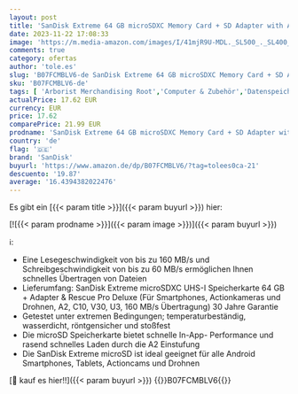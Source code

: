 ```yaml
---
layout: post
title: 'SanDisk Extreme 64 GB microSDXC Memory Card + SD Adapter with A2 App Performance + Rescue Pro Deluxe  Up to 160 MB/s  Class 10  UHS-I  U3  V30  Red/Gold'
date: 2023-11-22 17:08:33
image: 'https://m.media-amazon.com/images/I/41mjR9U-MDL._SL500_._SL400_.jpg'
comments: true
category: ofertas
author: 'tole.es'
slug: 'B07FCMBLV6-de SanDisk Extreme 64 GB microSDXC Memory Card + SD Adapter...'
sku: 'B07FCMBLV6-de'
tags: [ 'Arborist Merchandising Root','Computer & Zubehör','Datenspeicher','Externe Datenspeicher','Lebensmittel & Getränke','Micro SD Speicherkarten','Speicherkarten','sandisk','🇩🇪', ]
actualPrice: 17.62 EUR
currency: EUR
price: 17.62
comparePrice: 21.99 EUR
prodname: 'SanDisk Extreme 64 GB microSDXC Memory Card + SD Adapter with A2 App Performance + Rescue Pro Deluxe  Up to 160 MB/s  Class 10  UHS-I  U3  V30  Red/Gold'
country: 'de'
flag: '🇩🇪'
brand: 'SanDisk'
buyurl: 'https://www.amazon.de/dp/B07FCMBLV6/?tag=tolees0ca-21'
descuento: '19.87'
average: '16.4394382022476'
---
```


Es gibt ein [{{< param title >}}]({{< param buyurl >}}) hier:

[![{{< param prodname >}}]({{< param image >}})]({{< param buyurl >}})

ℹ️:

- Eine Lesegeschwindigkeit von bis zu 160 MB/s und Schreibgeschwindigkeit von bis zu 60 MB/s ermöglichen Ihnen schnelles Übertragen von Dateien
- Lieferumfang: SanDisk Extreme microSDXC UHS-I Speicherkarte 64 GB + Adapter & Rescue Pro Deluxe (Für Smartphones, Actionkameras und Drohnen, A2, C10, V30, U3, 160 MB/s Übertragung) 30 Jahre Garantie
- Getestet unter extremen Bedingungen; temperaturbeständig, wasserdicht, röntgensicher und stoßfest
- Die microSD Speicherkarte bietet schnelle In-App- Performance und rasend schnelles Laden durch die A2 Einstufung
- Die SanDisk Extreme microSD ist ideal geeignet für alle Android Smartphones, Tablets, Actioncams und Drohnen

[🛒 kauf es hier!!]({{< param buyurl >}})
{{<world>}}B07FCMBLV6{{</world>}}
